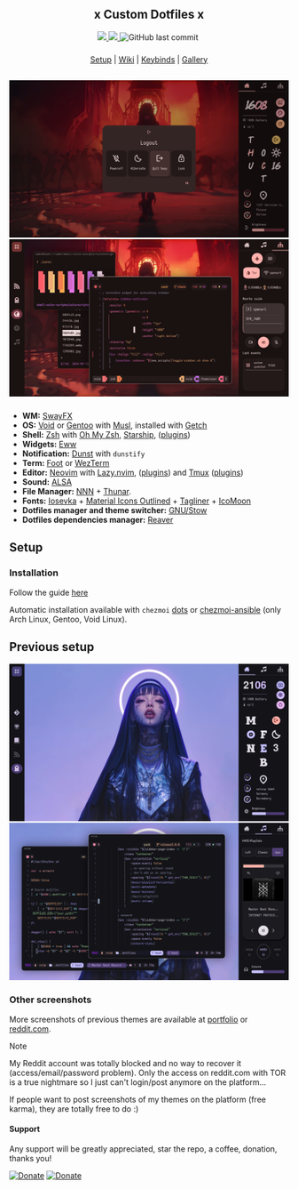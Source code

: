 <h2 align="center">x Custom Dotfiles x</h2>
<p align="center">
<a href="https://github.com/szorfein/dotfiles/stargazers">
  <img src="https://img.shields.io/github/stars/szorfein/dotfiles?color=%23BB9AF7&labelColor=%231A1B26&style=for-the-badge">
</a>
<a href="https://github.com/szorfein/dotfiles/network/members/">
  <img src="https://img.shields.io/github/forks/szorfein/dotfiles?color=%237AA2F7&labelColor=%231A1B26&style=for-the-badge">
</a>
<img alt="GitHub last commit" src="https://img.shields.io/github/last-commit/szorfein/dotfiles?color=73daca&labelColor=%231A1B26&style=for-the-badge" />
<img alt="" src="https://img.shields.io/github/repo-size/szorfein/dotfiles?color=%230969da&labelColor=%231A1B26&style=for-the-badge&label=Repo" />
</p>

###

<p align="center">
<a href="https://github.com/szorfein/dotfiles#setup">Setup</a>
| <a href="https://github.com/szorfein/dotfiles/wiki">Wiki</a>
| <a href="https://github.com/szorfein/dotfiles/wiki/Keybinds">Keybinds</a>
| <a href="https://github.com/szorfein/dotfiles/wiki/Gallery">Gallery</a>
</p>

##

![Jinx screenshot](https://github.com/szorfein/unix-portfolio/raw/master/Jinx/jinx-dialog.jpg)
![Jinx screenshot](https://github.com/szorfein/unix-portfolio/raw/master/Jinx/full.jpg)

###

- **WM:** [SwayFX](https://github.com/WillPower3309/swayfx)
- **OS:** [Void](https://voidlinux.org/) or [Gentoo](https://www.gentoo.org/)
  with [Musl](https://musl.libc.org/), installed with
  [Getch](https://github.com/szorfein/getch)
- **Shell:** [Zsh](https://www.zsh.org/) with [Oh My Zsh](https://github.com/ohmyzsh/ohmyzsh),
  [Starship](https://starship.rs),
  ([plugins](https://github.com/szorfein/dotfiles/blob/main/zsh/.config/reaver/zsh.yml))
- **Widgets:** [Eww](https://elkowar.github.io/eww/eww.html)
- **Notification:** [Dunst](https://github.com/dunst-project/dunst) with
  `dunstify`
- **Term:** [Foot](https://codeberg.org/dnkl/foot) or [WezTerm](https://github.com/wez/wezterm)
- **Editor:** [Neovim](https://neovim.io) with
  [Lazy.nvim](https://lazy.folke.io/),
  ([plugins](https://github.com/szorfein/dotfiles/tree/main/neovim/.config/nvim/lua/plugins))
  and [Tmux](https://github.com/tmux/tmux/wiki)
  ([plugins](https://github.com/szorfein/dotfiles/blob/main/tmux/.config/reaver/tmux.yml))
- **Sound:** [ALSA](https://www.alsa-project.org)
- **File Manager:** [NNN](https://github.com/jarun/nnn) + [Thunar](https://docs.xfce.org/xfce/thunar/start).
- **Fonts:** [Iosevka](https://www.nerdfonts.com/) +
  [Material Icons Outlined](https://github.com/google/material-design-icons) + [Tagliner](https://www.dafont.com/fr/tagliner.font) +
  [IcoMoon](https://icomoon.io/)
- **Dotfiles manager and theme switcher:**
  [GNU/Stow](https://www.gnu.org/software/stow/)
- **Dotfiles dependencies manager:**
  [Reaver](https://github.com/szorfein/reaver)

## Setup

### Installation

Follow the guide
[here](https://github.com/szorfein/dotfiles/tree/main/swayfx/.config/sway)

Automatic installation available with `chezmoi`
[dots](https://github.com/szorfein/dots) or
[chezmoi-ansible](https://github.com/szorfein/dots/tree/ansible) (only
Arch Linux, Gentoo, Void Linux).

## Previous setup

![holy screenshot](https://github.com/szorfein/unix-portfolio/raw/master/holy/clean.jpg)
![holy screenshot](https://github.com/szorfein/unix-portfolio/raw/master/holy/full.jpg)

### Other screenshots

More screenshots of previous themes are available at
[portfolio](https://github.com/szorfein/unix-portfolio) or
[reddit.com](https://reddit.com/user/szorfein).

> [!NOTE]
> My Reddit account was totally blocked and no way to recover it (access/email/password problem). Only the access on reddit.com with TOR is a true nightmare so I just can't login/post anymore on the platform...  

If people want to post screenshots of my themes on the platform (free karma), they are totally free to do :)

#### Support

Any support will be greatly appreciated, star the repo, a coffee, donation,
thanks you!

[![Donate](https://img.shields.io/badge/don-liberapay-1ba9a4)](https://liberapay.com/szorfein)
[![Donate](https://img.shields.io/badge/don-patreon-ab69f4)](https://www.patreon.com/szorfein)
